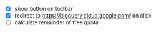 
* [x] show button on toolbar
* [x] redirect to https://bigquery.cloud.google.com/ on click
* [ ] calculate remainder of free quota
